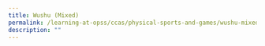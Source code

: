 ```yaml
---
title: Wushu (Mixed)
permalink: /learning-at-opss/ccas/physical-sports-and-games/wushu-mixed
description: ""
---
```

